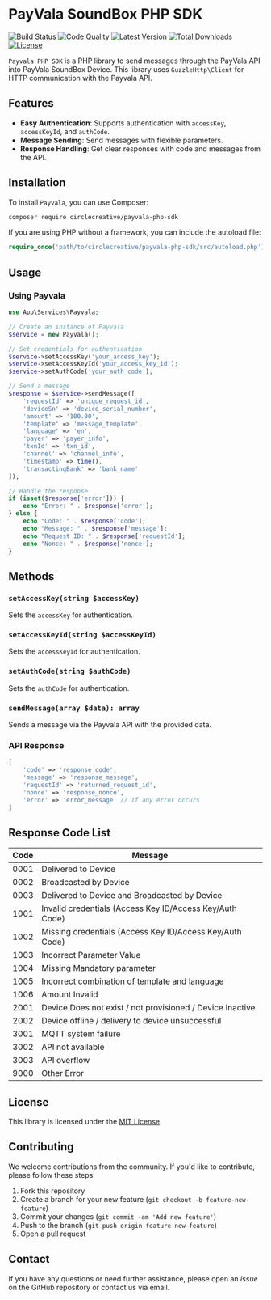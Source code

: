 # PayVala SoundBox PHP SDK

[![Build Status](https://scrutinizer-ci.com/g/circlecreative/payvala-php-sdk/badges/build.png?b=master)](https://scrutinizer-ci.com/g/circlecreative/payvala-php-sdk)
[![Code Quality](https://scrutinizer-ci.com/g/circlecreative/payvala-php-sdk/badges/quality-score.png?b=master)](https://scrutinizer-ci.com/g/circlecreative/payvala-php-sdk)
[![Latest Version](https://poser.pugx.org/circlecreative/payvala-php-sdk/v/stable)](https://packagist.org/packages/circlecreative/payvala-php-sdk)
[![Total Downloads](https://poser.pugx.org/circlecreative/payvala-php-sdk/downloads)](https://packagist.org/packages/circlecreative/payvala-php-sdk)
[![License](https://poser.pugx.org/circlecreative/payvala-php-sdk/license)](https://packagist.org/packages/circlecreative/payvala-php-sdk)

`Payvala PHP SDK` is a PHP library to send messages through the PayVala API into PayVala SoundBox Device. This library uses `GuzzleHttp\Client` for HTTP communication with the Payvala API.

## Features

- **Easy Authentication**: Supports authentication with `accessKey`, `accessKeyId`, and `authCode`.
- **Message Sending**: Send messages with flexible parameters.
- **Response Handling**: Get clear responses with code and messages from the API.

## Installation

To install `Payvala`, you can use Composer:

```bash
composer require circlecreative/payvala-php-sdk
```

If you are using PHP without a framework, you can include the autoload file:

```php
require_once('path/to/circlecreative/payvala-php-sdk/src/autoload.php');
```

## Usage

### Using Payvala

```php
use App\Services\Payvala;

// Create an instance of Payvala
$service = new Payvala();

// Set credentials for authentication
$service->setAccessKey('your_access_key');
$service->setAccessKeyId('your_access_key_id');
$service->setAuthCode('your_auth_code');

// Send a message
$response = $service->sendMessage([
    'requestId' => 'unique_request_id',
    'deviceSn' => 'device_serial_number',
    'amount' => '100.00',
    'template' => 'message_template',
    'language' => 'en',
    'payer' => 'payer_info',
    'txnId' => 'txn_id',
    'channel' => 'channel_info',
    'timestamp' => time(),
    'transactingBank' => 'bank_name'
]);

// Handle the response
if (isset($response['error'])) {
    echo "Error: " . $response['error'];
} else {
    echo "Code: " . $response['code'];
    echo "Message: " . $response['message'];
    echo "Request ID: " . $response['requestId'];
    echo "Nonce: " . $response['nonce'];
}
```

## Methods

### `setAccessKey(string $accessKey)`

Sets the `accessKey` for authentication.

### `setAccessKeyId(string $accessKeyId)`

Sets the `accessKeyId` for authentication.

### `setAuthCode(string $authCode)`

Sets the `authCode` for authentication.

### `sendMessage(array $data): array`

Sends a message via the Payvala API with the provided data.

### API Response

```php
[
    'code' => 'response_code',
    'message' => 'response_message',
    'requestId' => 'returned_request_id',
    'nonce' => 'response_nonce',
    'error' => 'error_message' // If any error occurs
]
```

## Response Code List

| Code  | Message                                                                                      |
|-------|---------------------------------------------------------------------------------------------|
| 0001  | Delivered to Device                                                                         |
| 0002  | Broadcasted by Device                                                                       |
| 0003  | Delivered to Device and Broadcasted by Device                                               |
| 1001  | Invalid credentials (Access Key ID/Access Key/Auth Code)                                   |
| 1002  | Missing credentials (Access Key ID/Access Key/Auth Code)                                   |
| 1003  | Incorrect Parameter Value                                                                   |
| 1004  | Missing Mandatory parameter                                                                 |
| 1005  | Incorrect combination of template and language                                              |
| 1006  | Amount Invalid                                                                              |
| 2001  | Device Does not exist / not provisioned / Device Inactive                                  |
| 2002  | Device offline / delivery to device unsuccessful                                           |
| 3001  | MQTT system failure                                                                         |
| 3002  | API not available                                                                           |
| 3003  | API overflow                                                                                |
| 9000  | Other Error                                                                                 |

## License

This library is licensed under the [MIT License](LICENSE).

## Contributing

We welcome contributions from the community. If you'd like to contribute, please follow these steps:

1. Fork this repository
2. Create a branch for your new feature (`git checkout -b feature-new-feature`)
3. Commit your changes (`git commit -am 'Add new feature'`)
4. Push to the branch (`git push origin feature-new-feature`)
5. Open a pull request

## Contact

If you have any questions or need further assistance, please open an *issue* on the GitHub repository or contact us via email.
